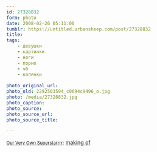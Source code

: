 ```yaml
---
id: 27328832
form: photo
date: 2008-02-26 05:11:00
tumblr: https://untitled.urbansheep.com/post/27328832
title: 
tags:
    - девушки
    - картинки
    - ноги
    - порно
    - чб
    - коленки
    
photo_original_url: 
photo_old: 2292503594_c0694c9496_o.jpg
photo: /media/27328832.jpg
photo_caption: 
photo_source:
photo_source_url:
photo_source_title:

---
```


<p><small><a href="http://flickr.com/photos/shane_tracey">Our Very Own Superstarrrr</a>:</small> <a href="http://www.flickr.com/photos/shane_tracey/2292503594/">making of</a></p>